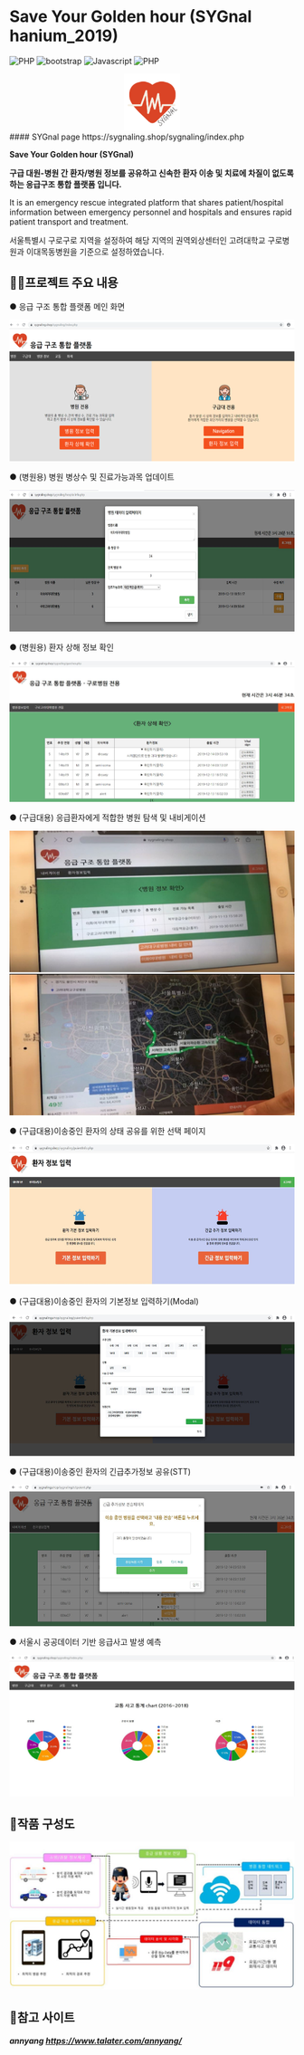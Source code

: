 # Save Your Golden hour (SYGnal hanium_2019)
![PHP](https://img.shields.io/badge/php-Web--Server-blue?logo=PHP)
![bootstrap](https://img.shields.io/badge/Bootstrap-CSS-blueviolet?logo=bootstrap)
![Javascript](https://img.shields.io/badge/SpeechRecognition-annyang-yellow?logo=Javascript)
![PHP](https://img.shields.io/badge/API-Tmap-red?logo=PHP)


<center><img src="./img/signal.png" alt="" width="100px"/></center>
#### SYGnal page https://sygnaling.shop/sygnaling/index.php

__Save Your Golden hour (SYGnal)__

__구급 대원-병원 간 환자/병원 정보를 공유하고 신속한 환자 이송 및 치료에 차질이 없도록 하는 응급구조 통합 플랫폼 입니다.__

It is an emergency rescue integrated platform that shares patient/hospital information between emergency personnel and hospitals and ensures rapid patient transport and treatment.

서울특별시 구로구로 지역을 설정하여 해당 지역의 권역외상센터인 고려대학교 구로병원과 이대목동병원을 기준으로 설정하였습니다.

## 👨‍💻프로젝트 주요 내용
 ● 응급 구조 통합 플랫폼 메인 화면
 
  <center><img src="./img/main.png" alt="" height="250px"width="550px"/></center>

 ● (병원용) 병원 병상수 및 진료가능과목 업데이트
 
 <center><img src="./img/checkhos.jpg" alt="" height="250px" width="550px"/></center>

 ● (병원용) 환자 상해 정보 확인
 
 <center><img src="./img/gurohos_pai.jpg" alt="" height="250px" width="550px"/></center>

 ● (구급대용) 응급환자에게 적합한 병원 탐색 및 내비게이션
 
 <center><img src="./img/navi_1.jpg" alt="" height="250px" width="550px"/></center>

  <center><img src="./img/navi_2.jpg" alt="" height="250px" width="550px"/></center>

 ● (구급대용)이송중인 환자의 상태 공유를 위한 선택 페이지
 
 <center><img src="./img/paientmain.jpg" alt="" height="250px" width="550px"/></center>
 
 ● (구급대용)이송중인 환자의 기본정보 입력하기(Modal)

  <center><img src="./img/basic_em.png" alt="" height="250px" width="550px"/></center>

 ● (구급대용)이송중인 환자의 긴급추가정보 공유(STT)

 <center><img src="./img/sttpick.png" alt="" height="250px" width="550px"/></center>

 ● 서울시 공공데이터 기반 응급사고 발생 예측
  <center><img src="./img/datachart.jpg" alt="" height="250px" width="550px"/></center>


## 📑작품 구성도
![img](./img/structure.jpg)

## 📑참고 사이트

##### annyang https://www.talater.com/annyang/

